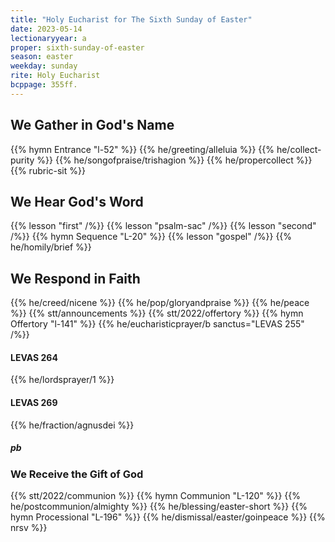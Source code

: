 ```yaml
---
title: "Holy Eucharist for The Sixth Sunday of Easter"
date: 2023-05-14
lectionaryyear: a
proper: sixth-sunday-of-easter
season: easter
weekday: sunday
rite: Holy Eucharist
bcppage: 355ff.
---
```


## We Gather in God's Name
{{% hymn Entrance "l-52" %}}
{{% he/greeting/alleluia %}}
{{% he/collect-purity %}}
{{% he/songofpraise/trishagion %}}
{{% he/propercollect %}}
{{% rubric-sit %}}

## We Hear God's Word
{{% lesson "first" /%}}
{{% lesson "psalm-sac" /%}}
{{% lesson "second" /%}}
{{% hymn Sequence "L-20" %}}
{{% lesson "gospel" /%}}
{{% he/homily/brief %}}

## We Respond in Faith
{{% he/creed/nicene %}}
{{% he/pop/gloryandpraise %}}
{{% he/peace %}}
{{% stt/announcements %}}
{{% stt/2022/offertory %}}
{{% hymn Offertory "l-141" %}}
{{% he/eucharisticprayer/b sanctus="LEVAS 255" /%}}

#### LEVAS 264
{{% he/lordsprayer/1 %}}

#### LEVAS 269
{{% he/fraction/agnusdei %}}

##### pb
### We Receive the Gift of God
{{% stt/2022/communion %}}
{{% hymn Communion "L-120" %}}
{{% he/postcommunion/almighty %}}
{{% he/blessing/easter-short %}}
{{% hymn Processional "L-196" %}}
{{% he/dismissal/easter/goinpeace %}}
{{% nrsv %}}

